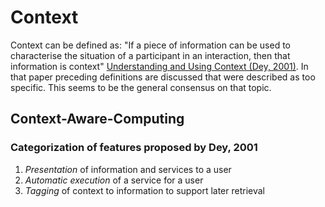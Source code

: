 # Context

Context can be defined as: "If a piece of information can be used to characterise the situation of a participant in an interaction, then that information is context" [Understanding and Using Context (Dey, 2001)](http://www.kevinli.net/courses/mobilehci_w2014/papers/dey-context-01.pdf). In that paper preceding definitions are discussed that were described as too specific. This seems to be the general consensus on that topic.

## Context-Aware-Computing

### Categorization of features proposed by Dey, 2001

1. *Presentation* of information and services to a user
2. *Automatic execution* of a service for a user
3. *Tagging* of context to information to support later retrieval
